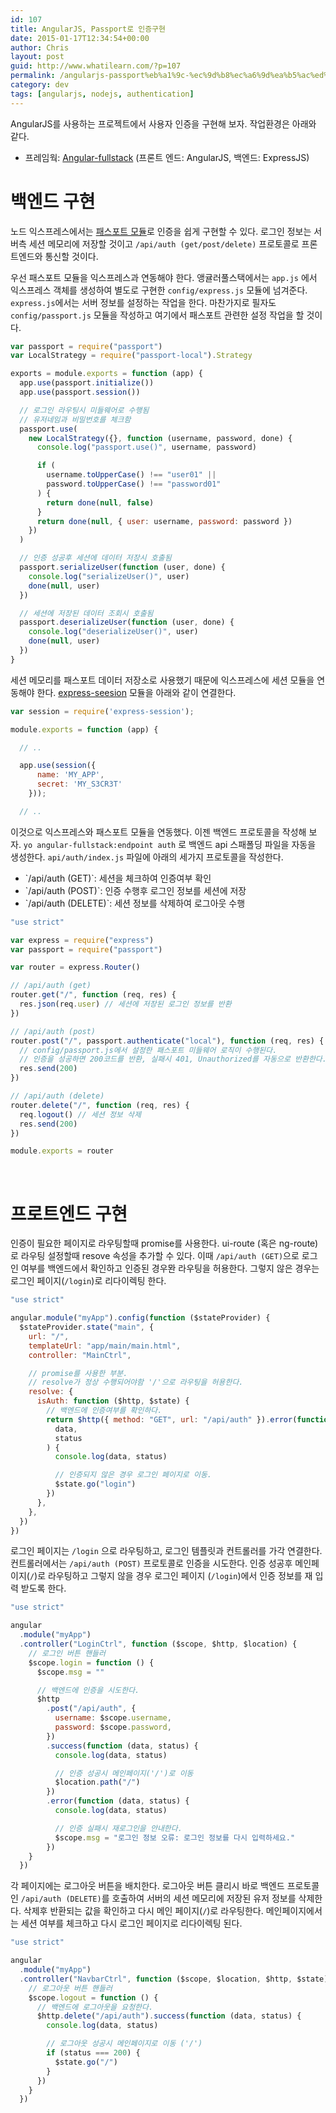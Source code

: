```yaml
---
id: 107
title: AngularJS, Passport로 인증구현
date: 2015-01-17T12:34:54+00:00
author: Chris
layout: post
guid: http://www.whatilearn.com/?p=107
permalink: /angularjs-passport%eb%a1%9c-%ec%9d%b8%ec%a6%9d%ea%b5%ac%ed%98%84/
category: dev
tags: [angularjs, nodejs, authentication]
---
```


AngularJS를 사용하는 프로젝트에서 사용자 인증을 구현해 보자. 작업환경은 아래와 같다.

<ul>
    <li>프레임웍: <a href="https://github.com/DaftMonk/generator-angular-fullstack">Angular-fullstack</a> (프론트 엔드: AngularJS, 백엔드: ExpressJS)</li>
</ul>

<h1>백엔드 구현</h1>

노드 익스프레스에서는 <a href="http://passportjs.org/">패스포트 모듈</a>로 인증을 쉽게 구현할 수 있다. 로그인 정보는 서버측 세션 메모리에 저장할 것이고 <code>/api/auth (get/post/delete)</code> 프로토콜로 프론트엔드와 통신할 것이다.

우선 패스포트 모듈을 익스프레스과 연동해야 한다. 앵귤러풀스택에서는 <code>app.js</code> 에서 익스프레스 객체를 생성하여 별도로 구현한 <code>config/express.js</code> 모듈에 넘겨준다. <code>express.js</code>에서는 서버 정보를 설정하는 작업을 한다. 마찬가지로 필자도 <code>config/passport.js</code> 모듈을 작성하고 여기에서 패스포트 관련한 설정 작업을 할 것이다.

```js
var passport = require("passport")
var LocalStrategy = require("passport-local").Strategy

exports = module.exports = function (app) {
  app.use(passport.initialize())
  app.use(passport.session())

  // 로그인 라우팅시 미들웨어로 수행됨
  // 유저네임과 비밀번호를 체크함
  passport.use(
    new LocalStrategy({}, function (username, password, done) {
      console.log("passport.use()", username, password)

      if (
        username.toUpperCase() !== "user01" ||
        password.toUpperCase() !== "password01"
      ) {
        return done(null, false)
      }
      return done(null, { user: username, password: password })
    })
  )

  // 인증 성공후 세션에 데이터 저장시 호출됨
  passport.serializeUser(function (user, done) {
    console.log("serializeUser()", user)
    done(null, user)
  })

  // 세션에 저장된 데이터 조회시 호출됨
  passport.deserializeUser(function (user, done) {
    console.log("deserializeUser()", user)
    done(null, user)
  })
}
```

세션 메모리를 패스포트 데이터 저장소로 사용했기 때문에 익스프레스에 세션 모듈을 연동해야 한다. <a href="https://github.com/expressjs/session">express-seesion</a> 모듈을 아래와 같이 연결한다.

```js
var session = require('express-session');

module.exports = function (app) {

  // ..

  app.use(session({
      name: 'MY_APP',
      secret: 'MY_S3CR3T'
    }));

  // ..
```

이것으로 익스프레스와 패스포트 모듈을 연동했다. 이젠 백엔드 프로토콜을 작성해 보자. <code>yo angular-fullstack:endpoint auth</code> 로 백엔드 api 스패폴딩 파일을 자동을 생성한다. <code>api/auth/index.js</code> 파일에 아래의 세가지 프로토콜을 작성한다.

<ul>
    <li>`/api/auth (GET)`: 세션을 체크하여 인증여부 확인</li>
    <li>`/api/auth (POST)`: 인증 수행후 로그인 정보를 세션에 저장</li>
    <li>`/api/auth (DELETE)`: 세션 정보를 삭제하여 로그아웃 수행</li>
</ul>

```js
"use strict"

var express = require("express")
var passport = require("passport")

var router = express.Router()

// /api/auth (get)
router.get("/", function (req, res) {
  res.json(req.user) // 세션에 저장된 로그인 정보를 반환
})

// /api/auth (post)
router.post("/", passport.authenticate("local"), function (req, res) {
  // config/passport.js에서 설정한 패스포트 미들웨어 로직이 수행된다.
  // 인증을 성공하면 200코드를 반환, 실패시 401, Unauthorized를 자동으로 반환한다.
  res.send(200)
})

// /api/auth (delete)
router.delete("/", function (req, res) {
  req.logout() // 세션 정보 삭제
  res.send(200)
})

module.exports = router
```

&nbsp;

<h1>프로트엔드 구현</h1>

인증이 필요한 페이지로 라우팅할때 promise를 사용한다. ui-route (혹은 ng-route)로 라우팅 설정할때 resove 속성을 추가할 수 있다. 이때 <code>/api/auth (GET)</code>으로 로그인 여부를 백엔드에서 확인하고 인증된 경우뫈 라우팅을 허용한다. 그렇지 않은 경우는 로그인 페이지(<code>/login</code>)로 리다이렉팅 한다.

```js
"use strict"

angular.module("myApp").config(function ($stateProvider) {
  $stateProvider.state("main", {
    url: "/",
    templateUrl: "app/main/main.html",
    controller: "MainCtrl",

    // promise를 사용한 부분.
    // resolve가 정상 수행되어야함 '/'으로 라우팅을 허용한다.
    resolve: {
      isAuth: function ($http, $state) {
        // 백엔드에 인증여부를 확인하다.
        return $http({ method: "GET", url: "/api/auth" }).error(function (
          data,
          status
        ) {
          console.log(data, status)

          // 인증되지 않은 경우 로그인 페이지로 이동.
          $state.go("login")
        })
      },
    },
  })
})
```

로그인 페이지는 <code>/login</code> 으로 라우팅하고, 로그인 템플릿과 컨트롤러를 가각 연결한다. 컨트롤러에서는 <code>/api/auth (POST)</code> 프로토콜로 인증을 시도한다. 인증 성공후 메인페이지(<code>/</code>)로 라우팅하고 그렇지 않을 경우 로그인 페이지 (<code>/login</code>)에서 인증 정보를 재 입력 받도록 한다.

```js
"use strict"

angular
  .module("myApp")
  .controller("LoginCtrl", function ($scope, $http, $location) {
    // 로그인 버튼 핸들러
    $scope.login = function () {
      $scope.msg = ""

      // 백엔드에 인증을 시도한다.
      $http
        .post("/api/auth", {
          username: $scope.username,
          password: $scope.password,
        })
        .success(function (data, status) {
          console.log(data, status)

          // 인증 성공시 메인페이지('/')로 이동
          $location.path("/")
        })
        .error(function (data, status) {
          console.log(data, status)

          // 인증 실패시 재로그인을 안내한다.
          $scope.msg = "로그인 정보 오류: 로그인 정보를 다시 입력하세요."
        })
    }
  })
```

각 페이지에는 로그아웃 버튼을 배치한다. 로그아웃 버튼 클리시 바로 백엔드 프로토콜인 <code>/api/auth (DELETE)</code>를 호출하여 서버의 세션 메모리에 저장된 유저 정보를 삭제한다. 삭제후 반환되는 값을 확인하고 다시 메인 페이지(<code>/</code>)로 라우팅한다. 메인페이지에서는 세션 여부를 체크하고 다시 로그인 페이지로 리다이렉팅 된다.

```js
"use strict"

angular
  .module("myApp")
  .controller("NavbarCtrl", function ($scope, $location, $http, $state) {
    // 로그아웃 버튼 핸들러
    $scope.logout = function () {
      // 백엔드에 로그아웃을 요청한다.
      $http.delete("/api/auth").success(function (data, status) {
        console.log(data, status)

        // 로그아웃 성공시 메인페이지로 이동 ('/')
        if (status === 200) {
          $state.go("/")
        }
      })
    }
  })
```
